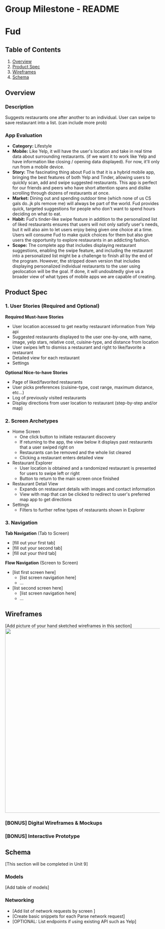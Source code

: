 Group Milestone - README
===

# Fud
 
## Table of Contents
1. [Overview](#Overview)
1. [Product Spec](#Product-Spec)
1. [Wireframes](#Wireframes)
2. [Schema](#Schema)

## Overview
### Description
Suggests restaurants one after another to an individual. User can swipe to save restaurant into a list. (can include more prob) 

### App Evaluation
- **Category:** Lifestyle 
- **Mobile:** Like Yelp, it will have the user's location and take in real time data about surrounding restaurants. (if we want it to work like Yelp and have information like closing / opening data displayed). For now, it'll only run from a mobile device. 
- **Story:** The fascinating thing about Fud is that it is a hybrid mobile app, bringing the best features of both Yelp and Tinder, allowing users to quickly scan, add and swipe suggested restaurants. This app is perfect for our friends and peers who have short attention spans and dislike scrolling through dozens of restaurants at once. 
- **Market:** Dining out and spending outdoor time (which none of us CS gals do..jk pls remove me) will always be part of the world. Fud provides quick, targeted suggestions for people who don't want to spend hours deciding on what to eat. 
- **Habit:** Fud's tinder-like swipe feature in addition to the personalized list of liked restaurants ensures that users will not only satisfy user's needs, but it will also aim to let users enjoy being given one choice at a time. Users will consume Fud to make quick choices for them but also give users the opportunity to explore restaurants in an addicting fashion.
- **Scope:** The complete app that includes displaying restaurant suggestions, enabling the swipe feature, and including the restaurant into a personalized list might be a challenge to finish all by the end of the program. However, the stripped down version that includes displaying personalized individual restaurants to the user using geolocation will be the goal. If done, it will undoubtedly give us a broader view of what types of mobile apps we are capable of creating. 

## Product Spec

### 1. User Stories (Required and Optional)

**Required Must-have Stories**

* User location accessed to get nearby restaurant information from Yelp api
* Suggested restaurants displayed to the user one-by-one, with name, image, yelp stars, relative cost, cuisine-type, and distance from location
* User swipes left to dismiss a restaurant and right to like/favorite a restaurant
* Detailed view for each restaurant
* Settings

**Optional Nice-to-have Stories**

* Page of liked/favorited restaurants
* User picks preferences (cuisine-type, cost range, maximum distance, etc...)
* Log of previously visited restaurants
* Display directions from user location to restaurant (step-by-step and/or map)

### 2. Screen Archetypes

* Home Screen
   * One click button to initiate restaurant discovery
   * If returning to the app, the view below it displays past restaurants that a user swiped right on
   * Restaurants can be removed and the whole list cleared 
   * Clicking a restaurant enters detailed view
* Restaurant Explorer
   * User location is obtained and a randomized restaurant is presented for users to swipe left or right
   * Button to return to the main screen once finished 
* Restaurant Detail View
   * Expands on restaurant details with images and contact information
   * View with map that can be clicked to redirect to user's preferred map app to get directions
* Settings 
   * Filters to further refine types of restaurants shown in Explorer
   

### 3. Navigation

**Tab Navigation** (Tab to Screen)

* [fill out your first tab]
* [fill out your second tab]
* [fill out your third tab]

**Flow Navigation** (Screen to Screen)

* [list first screen here]
   * [list screen navigation here]
   * ...
* [list second screen here]
   * [list screen navigation here]
   * ...

## Wireframes
[Add picture of your hand sketched wireframes in this section]
<img src="YOUR_WIREFRAME_IMAGE_URL" width=600>

### [BONUS] Digital Wireframes & Mockups

### [BONUS] Interactive Prototype

## Schema 
[This section will be completed in Unit 9]
### Models
[Add table of models]
### Networking
- [Add list of network requests by screen ]
- [Create basic snippets for each Parse network request]
- [OPTIONAL: List endpoints if using existing API such as Yelp]
